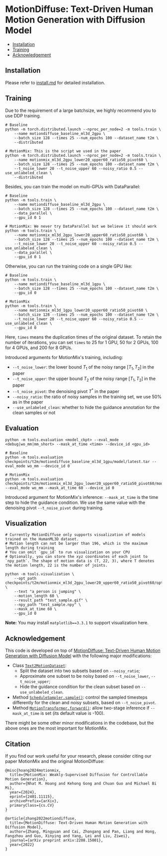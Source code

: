 # MotionDiffuse: Text-Driven Human Motion Generation with Diffusion Model

<!-- TOC -->

- [Installation](#installation)
- [Training](#prepare-environment)
- [Acknowledgement](#acknowledgement)

<!-- TOC -->

## Installation

Please refer to [install.md](install.md) for detailed installation.

## Training

Due to the requirement of a large batchsize, we highly recommend you to use DDP training.

```shell
# Baseline
python -m torch.distributed.launch --nproc_per_node=2 -m tools.train \
    --name motiondiffuse_baseline_ml3d_2gpu \
    --batch_size 128 --times 25 --num_epochs 100 --dataset_name t2m \
    --distributed

# MotionMix: This is the script we used in the paper
python -m torch.distributed.launch --nproc_per_node=2 -m tools.train \
    --name motionmix_ml3d_2gpu_lower20_upper60_ratio50_pivot60 \
    --batch_size 128 --times 25 --num_epochs 100 --dataset_name t2m \
    --t_noise_lower 20 --t_noise_upper 60 --noisy_ratio 0.5 --use_unlabeled_clean \
    --distributed
```

Besides, you can train the model on multi-GPUs with DataParallel:

```shell
# Baseline
python -m tools.train \
    --name motiondiffuse_baseline_ml3d_2gpu \
    --batch_size 128 --times 25 --num_epochs 100 --dataset_name t2m \
    --data_parallel \
    --gpu_id 0 1

# MotionMix: We never try DataParallel but we believe it should work
python -m tools.train \
    --name motionmix_ml3d_2gpu_lower20_upper60_ratio50_pivot60 \
    --batch_size 128 --times 25 --num_epochs 100 --dataset_name t2m \
    --t_noise_lower 20 --t_noise_upper 60 --noisy_ratio 0.5 --use_unlabeled_clean \
    --data_parallel \
    --gpu_id 0 1
```

Otherwise, you can run the training code on a single GPU like:

```shell
# Baseline
python -m tools.train \
    --name motiondiffuse_baseline_ml3d_1gpu \
    --batch_size 128 --times 25 --num_epochs 100 --dataset_name t2m \
    --gpu_id 0

# MotionMix
python -m tools.train \
    --name motionmix_ml3d_1gpu_lower20_upper60_ratio50_pivot60 \
    --batch_size 128 --times 25 --num_epochs 100 --dataset_name t2m \
    --t_noise_lower 20 --t_noise_upper 60 --noisy_ratio 0.5 --use_unlabeled_clean \
    --gpu_id 0
```

Here, `times` means the duplication times of the original dataset. To retain the number of iterations, you can set `times` to 25 for 1 GPU, 50 for 2 GPUs, 100 for 4 GPUs, and 200 for 8 GPUs.

Introduced arguments for MotionMix's training, including:
- `--t_noise_lower`: the lower bound $T_1$ of the noisy range $[T_1, T_2]$ in the paper
- `--t_noise_upper`: the upper bound $T_2$ of the noisy range $[T_1, T_2]$ in the paper
- `--t_noise_pivot`: the denoising pivot $T^*$ in the paper
- `--noisy_ratio`: the ratio of noisy samples in the training set, we use 50% as in the paper
- `--use_unlabeled_clean`: whether to hide the guidance annotation for the clean samples or not
 
## Evaluation

```shell
python -m tools.evaluation <model_ckpt> --eval_mode <debug|wo_mm|mm_short> --mask_at_time <time> --device_id <gpu_id>

# Baseline
python -m tools.evaluation checkpoints/t2m/motiondiffuse_baseline_ml3d_1gpu/model/latest.tar --eval_mode wo_mm --device_id 0

# MotionMix
python -m tools.evaluation checkpoints/t2m/motionmix_ml3d_2gpu_lower20_upper60_ratio50_pivot60/model/latest.tar --eval_mode wo_mm --mask_at_time 60 --device_id 0
```

Introduced argument for MotionMix's inference: `--mask_at_time` is the time step to hide the guidance condition. We use the same value with the denoising pivot `--t_noise_pivot` during training.

## Visualization

```shell
# Currently MotionDiffuse only supports visualization of models trained on the HumanML3D dataset.
# Motion length can not be larger than 196, which is the maximum length during training
# You can omit `gpu_id` to run visualization on your CPU
# Optionally, you can store the xyz coordinates of each joint to `npy_path`. The shape of motion data is (T, 22, 3), where T denotes the motion length, 22 is the number of joints.

python -m tools.visualization \
    --opt_path checkpoints/t2m/motionmix_ml3d_2gpu_lower20_upper60_ratio50_pivot60/opt.txt \
    --text "a person is jumping" \
    --motion_length 60 \
    --result_path "test_sample.gif" \
    --npy_path "test_sample.npy" \
    --mask_at_time 60 \
    --gpu_id 0
```

**Note:** You may install `matplotlib==3.3.1` to support visualization here.

## Acknowledgement

This code is developed on top of [MotionDiffuse: Text-Driven Human Motion Generation with Diffusion Model](https://github.com/mingyuan-zhang/MotionDiffuse) with the following major modifications:
- Class [`Text2MotionDataset`](datasets/dataset.py#L119):
    - Split the dataset into two subsets based on `--noisy_ratio`;
    - Approximate one subset to be noisy based on `--t_noise_lower`, `--t_noise_upper`;
    - Hide the guidance condition for the clean subset based on `--use_unlabeled_clean`.
- Method [`ScheduleSampler.sample()`](models/gaussian_diffusion.py#L59): control the sampled timesteps differently for the clean and noisy subsets, based on `--t_noise_pivot`.
- Method [`MotionTransformer.forward()`](models/transformer.py#L414): allow two-stage inference if `--mask_at_time` is set (its default value is -100).

There might be some other minor modifications in the codebase, but the above ones are the most important for MotionMix.

## Citation

If you find our work useful for your research, please consider citing our paper MotionMix and the original MotionDiffuse:
```
@misc{hoang2024motionmix,
  title={MotionMix: Weakly-Supervised Diffusion for Controllable Motion Generation}, 
  author={Nhat M. Hoang and Kehong Gong and Chuan Guo and Michael Bi Mi},
  year={2024},
  eprint={2401.11115},
  archivePrefix={arXiv},
  primaryClass={cs.CV}
}

@article{zhang2022motiondiffuse,
  title={MotionDiffuse: Text-Driven Human Motion Generation with Diffusion Model},
  author={Zhang, Mingyuan and Cai, Zhongang and Pan, Liang and Hong, Fangzhou and Guo, Xinying and Yang, Lei and Liu, Ziwei},
  journal={arXiv preprint arXiv:2208.15001},
  year={2022}
}